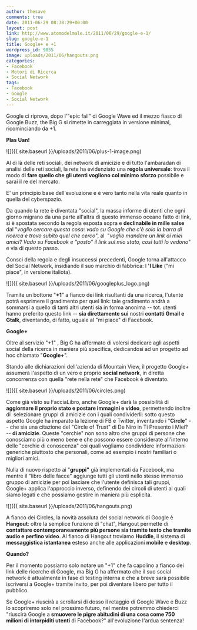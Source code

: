 ```yaml
---
author: thesave
comments: true
date: 2011-06-29 08:38:29+00:00
layout: post
link: http://www.atomodelmale.it/2011/06/29/google-e-1/
slug: google-e-1
title: Google+ e +1
wordpress_id: 9855
image: uploads/2011/06/hangouts.png
categories:
- Facebook
- Motori di Ricerca
- Social Network
tags:
- Facebook
- Google
- Social Network
---
```


Google ci riprova, dopo l'"epic fail" di Google Wave ed il mezzo fiasco di Google Buzz, the Big G si rimette in carreggiata in versione minimal, ricominciando da +1.

**Plas Uan!**

![]({{ site.baseurl }}/uploads/2011/06/plus-1-image.png)

Al di là delle reti sociali, dei network di amicizie e di tutto l'ambaradan di analisi delle reti sociali, la rete ha evidenziato una **regola universale**: trova il modo di **fare quello che gli utenti vogliono col minimo sforzo** possibile e sarai il re del mercato.

E' un principio base dell'evoluzione e è vero tanto nella vita reale quanto in quella del cyberspazio.

Da quando la rete è diventata "social", la massa informe di utenti che ogni giorno migrano da una parte all'altra di questo immenso oceano fatto di link, si è spostata secondo la regola esposta sopra e **declinabile in mille salse** dal "_voglio cercare questa cosa: vado su Google che c'è solo la barra di ricerca e trovo subito quel che cerco_", al  "_voglio mandare un link ai miei amici? Vado su Facebook e "posto" il link sul mio stato, così tutti lo vedono_" e via di questo passo.

Consci della regola e degli insuccessi precedenti, Google torna all'attacco del Social Network, insidiando il suo marchio di fabbrica: l **'I Like** ("mi piace", in versione italiota).

![]({{ site.baseurl }}/uploads/2011/06/googleplus_logo.png)

Tramite un bottone "**+1**" a fianco dei link risultanti da una ricerca, l'utente potrà esprimere il gradimento per quel link: tale gradimento andrà a sommarsi a quello di tanti altri utenti sia in forma anonima -- tot. utenti hanno preferito questo link -- **sia direttamente sui** nostri **contatti Gmail e Gtalk**, diventando, di fatto, uguale al "mi piace" di Facebook.

**Google+**

Oltre al servizio "+1" , Big G ha affermato di volersi dedicare agli aspetti social della ricerca in maniera più specifica, dedicandosi ad un progetto ad hoc chiamato "**Google+**".

Stando alle dichiarazioni dell'azienda di Mountain View, il progetto Google+ assumerà l'aspetto di un vero e proprio **social network**, in diretta concorrenza con quella "rete nella rete" che Facebook è diventato.

![]({{ site.baseurl }}/uploads/2011/06/circles.png)

Come già visto su FacciaLibro, anche Google+ darà la possibilità di **aggiornare il proprio stato e postare immagini e video**, permettendo inoltre di  selezionare gruppi di amicizie con i quali condividerli: sotto questo aspetto Google ha imparato la lezione di FB e Twitter, inventando i "**Circle**" -- che sia una citazione del "Circle of Trust" di De Niro in Ti Presento i Miei? -- **di amicizie**. Queste "cerchie" non sono altro che gruppi di persone che conosciamo più o meno bene e che possono essere considerate all'interno delle "cerchie di conoscenza" coi quali vogliamo condividere informazioni generiche piuttosto che personali, come ad esempio i nostri familiari o migliori amici.

Nulla di nuovo rispetto ai "**gruppi"** già implementati da Facebook, ma mentre il "libro delle facce" aggiunge tutti gli utenti nello stesso immenso gruppo di amicizie per poi lasciare che l'utente definisca tali gruppi, Google+ applica l'approccio inverso, definendo dei circoli di utenti ai quali siamo legati e che possiamo gestire in maniera più esplicita.

![]({{ site.baseurl }}/uploads/2011/06/hangouts.png)

A fianco dei Circles, la novità assoluta del social network di Google è **Hangout**: oltre la semplice funzione di "chat", Hangout permette di **contattare contemporaneamente più persone sia tramite testo che tramite audio e perfino video**. Al fianco di Hangout troviamo **Huddle**, il sistema di **messaggistica istantanea** esteso anche alle applicazioni **mobile** e **desktop**.

**Quando?**

Per il momento possiamo solo notare un "+1" che fa capolino a fianco dei link delle ricerche di Google, ma Big G ha affermato che il suo social network è attualmente in fase di testing interna e che a breve sarà possibile iscriversi a Google+ tramite invito, per poi diventare libero per tutto il pubblico.

Se Google+ riuscirà a scrollarsi di dosso il retaggio di Google Wave e Buzz lo scopriremo solo nel prossimo futuro, nel mentre potremmo chiederci "riuscirà Google a **smuovere le pigre abitudini di una cosa come 750 milioni di intorpiditi utenti** di Facebook?" all'evoluzione l'ardua sentenza!
